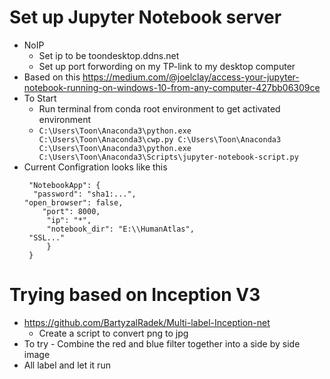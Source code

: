 # Set up Jupyter Notebook server
* NoIP
  * Set ip to be toondesktop.ddns.net
  * Set up port forwording on my TP-link to my desktop computer
* Based on this https://medium.com/@joelclay/access-your-jupyter-notebook-running-on-windows-10-from-any-computer-427bb06309ce
* To Start
  * Run terminal from conda root environment to get activated environment
  * `C:\Users\Toon\Anaconda3\python.exe C:\Users\Toon\Anaconda3\cwp.py C:\Users\Toon\Anaconda3 C:\Users\Toon\Anaconda3\python.exe C:\Users\Toon\Anaconda3\Scripts\jupyter-notebook-script.py`
* Current Configration looks like this
    ``` {
     "NotebookApp": {
      "password": "sha1:...",
	"open_browser": false,
        "port": 8000,
         "ip": "*",
         "notebook_dir": "E:\\HumanAtlas",
	 "SSL..."
         }
     }
    ```

# Trying based on Inception V3
* https://github.com/BartyzalRadek/Multi-label-Inception-net
  * Create a script to convert png to jpg
* To try - Combine the red and blue filter together into a side by side image
* All label and let it run

